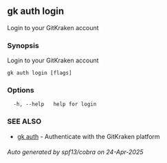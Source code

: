 ## gk auth login

Login to your GitKraken account

### Synopsis

Login to your GitKraken account

```
gk auth login [flags]
```

### Options

```
  -h, --help   help for login
```

### SEE ALSO

* [gk auth](gk_auth.md)	 - Authenticate with the GitKraken platform

###### Auto generated by spf13/cobra on 24-Apr-2025
